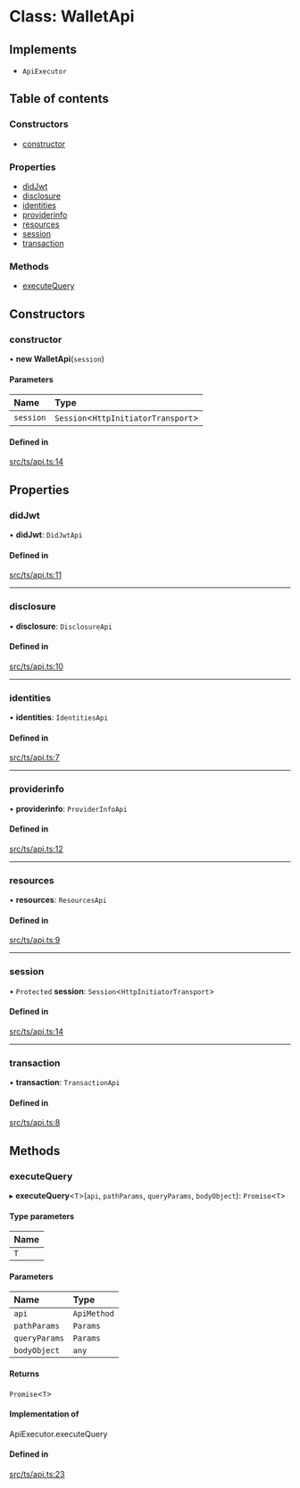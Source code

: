 # Class: WalletApi

## Implements

- `ApiExecutor`

## Table of contents

### Constructors

- [constructor](WalletApi.md#constructor)

### Properties

- [didJwt](WalletApi.md#didjwt)
- [disclosure](WalletApi.md#disclosure)
- [identities](WalletApi.md#identities)
- [providerinfo](WalletApi.md#providerinfo)
- [resources](WalletApi.md#resources)
- [session](WalletApi.md#session)
- [transaction](WalletApi.md#transaction)

### Methods

- [executeQuery](WalletApi.md#executequery)

## Constructors

### constructor

• **new WalletApi**(`session`)

#### Parameters

| Name | Type |
| :------ | :------ |
| `session` | `Session`<`HttpInitiatorTransport`\> |

#### Defined in

[src/ts/api.ts:14](https://gitlab.com/i3-market/code/wp3/t3.2/i3m-wallet-monorepo/-/blob/c392ccb/packages/wallet-protocol-api/src/ts/api.ts#L14)

## Properties

### didJwt

• **didJwt**: `DidJwtApi`

#### Defined in

[src/ts/api.ts:11](https://gitlab.com/i3-market/code/wp3/t3.2/i3m-wallet-monorepo/-/blob/c392ccb/packages/wallet-protocol-api/src/ts/api.ts#L11)

___

### disclosure

• **disclosure**: `DisclosureApi`

#### Defined in

[src/ts/api.ts:10](https://gitlab.com/i3-market/code/wp3/t3.2/i3m-wallet-monorepo/-/blob/c392ccb/packages/wallet-protocol-api/src/ts/api.ts#L10)

___

### identities

• **identities**: `IdentitiesApi`

#### Defined in

[src/ts/api.ts:7](https://gitlab.com/i3-market/code/wp3/t3.2/i3m-wallet-monorepo/-/blob/c392ccb/packages/wallet-protocol-api/src/ts/api.ts#L7)

___

### providerinfo

• **providerinfo**: `ProviderInfoApi`

#### Defined in

[src/ts/api.ts:12](https://gitlab.com/i3-market/code/wp3/t3.2/i3m-wallet-monorepo/-/blob/c392ccb/packages/wallet-protocol-api/src/ts/api.ts#L12)

___

### resources

• **resources**: `ResourcesApi`

#### Defined in

[src/ts/api.ts:9](https://gitlab.com/i3-market/code/wp3/t3.2/i3m-wallet-monorepo/-/blob/c392ccb/packages/wallet-protocol-api/src/ts/api.ts#L9)

___

### session

• `Protected` **session**: `Session`<`HttpInitiatorTransport`\>

#### Defined in

[src/ts/api.ts:14](https://gitlab.com/i3-market/code/wp3/t3.2/i3m-wallet-monorepo/-/blob/c392ccb/packages/wallet-protocol-api/src/ts/api.ts#L14)

___

### transaction

• **transaction**: `TransactionApi`

#### Defined in

[src/ts/api.ts:8](https://gitlab.com/i3-market/code/wp3/t3.2/i3m-wallet-monorepo/-/blob/c392ccb/packages/wallet-protocol-api/src/ts/api.ts#L8)

## Methods

### executeQuery

▸ **executeQuery**<`T`\>(`api`, `pathParams`, `queryParams`, `bodyObject`): `Promise`<`T`\>

#### Type parameters

| Name |
| :------ |
| `T` |

#### Parameters

| Name | Type |
| :------ | :------ |
| `api` | `ApiMethod` |
| `pathParams` | `Params` |
| `queryParams` | `Params` |
| `bodyObject` | `any` |

#### Returns

`Promise`<`T`\>

#### Implementation of

ApiExecutor.executeQuery

#### Defined in

[src/ts/api.ts:23](https://gitlab.com/i3-market/code/wp3/t3.2/i3m-wallet-monorepo/-/blob/c392ccb/packages/wallet-protocol-api/src/ts/api.ts#L23)
